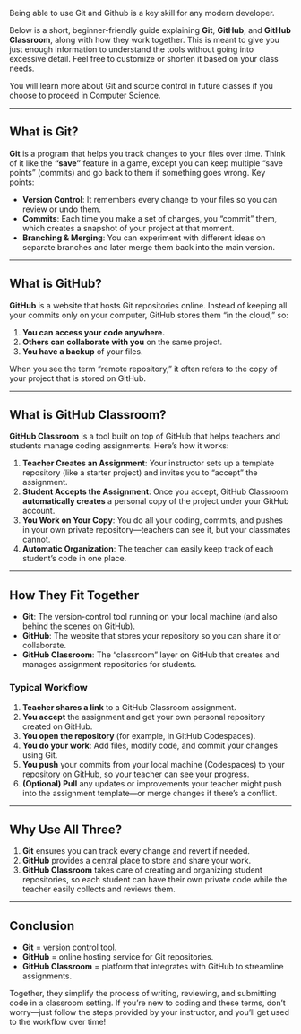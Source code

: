 Being able to use Git and Github is a key skill for any modern developer.

Below is a short, beginner-friendly guide explaining **Git**, **GitHub**, and **GitHub Classroom**, along with how they work together. This is meant to give you just enough information to understand the tools without going into excessive detail. Feel free to customize or shorten it based on your class needs.

You will learn more about Git and source control in future classes if you choose to proceed in Computer Science.

---

## What is Git?

**Git** is a program that helps you track changes to your files over time. Think of it like the **“save”** feature in a game, except you can keep multiple “save points” (commits) and go back to them if something goes wrong. Key points:

- **Version Control**: It remembers every change to your files so you can review or undo them.
- **Commits**: Each time you make a set of changes, you “commit” them, which creates a snapshot of your project at that moment.
- **Branching & Merging**: You can experiment with different ideas on separate branches and later merge them back into the main version.

---

## What is GitHub?

**GitHub** is a website that hosts Git repositories online. Instead of keeping all your commits only on your computer, GitHub stores them “in the cloud,” so:

1. **You can access your code anywhere.**
2. **Others can collaborate with you** on the same project.
3. **You have a backup** of your files.

When you see the term “remote repository,” it often refers to the copy of your project that is stored on GitHub.

---

## What is GitHub Classroom?

**GitHub Classroom** is a tool built on top of GitHub that helps teachers and students manage coding assignments. Here’s how it works:

1. **Teacher Creates an Assignment**: Your instructor sets up a template repository (like a starter project) and invites you to “accept” the assignment.
2. **Student Accepts the Assignment**: Once you accept, GitHub Classroom **automatically creates** a personal copy of the project under your GitHub account.
3. **You Work on Your Copy**: You do all your coding, commits, and pushes in your own private repository—teachers can see it, but your classmates cannot.
4. **Automatic Organization**: The teacher can easily keep track of each student’s code in one place.

---

## How They Fit Together

- **Git**: The version-control tool running on your local machine (and also behind the scenes on GitHub).
- **GitHub**: The website that stores your repository so you can share it or collaborate.
- **GitHub Classroom**: The “classroom” layer on GitHub that creates and manages assignment repositories for students.

### Typical Workflow

1. **Teacher shares a link** to a GitHub Classroom assignment.
2. **You accept** the assignment and get your own personal repository created on GitHub.
3. **You open the repository** (for example, in GitHub Codespaces).
4. **You do your work**: Add files, modify code, and commit your changes using Git.
5. **You push** your commits from your local machine (Codespaces) to your repository on GitHub, so your teacher can see your progress.
6. **(Optional) Pull** any updates or improvements your teacher might push into the assignment template—or merge changes if there’s a conflict.

---

## Why Use All Three?

1. **Git** ensures you can track every change and revert if needed.
2. **GitHub** provides a central place to store and share your work.
3. **GitHub Classroom** takes care of creating and organizing student repositories, so each student can have their own private code while the teacher easily collects and reviews them.

---

## Conclusion

- **Git** = version control tool.
- **GitHub** = online hosting service for Git repositories.
- **GitHub Classroom** = platform that integrates with GitHub to streamline assignments.

Together, they simplify the process of writing, reviewing, and submitting code in a classroom setting. If you’re new to coding and these terms, don’t worry—just follow the steps provided by your instructor, and you’ll get used to the workflow over time!
